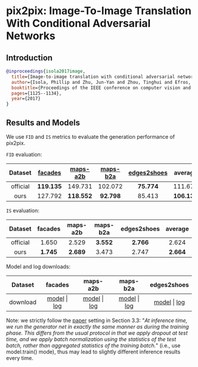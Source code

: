 # pix2pix: Image-To-Image Translation With Conditional Adversarial Networks

## Introduction

<!-- [ALGORITHM] -->

```bibtex
@inproceedings{isola2017image,
  title={Image-to-image translation with conditional adversarial networks},
  author={Isola, Phillip and Zhu, Jun-Yan and Zhou, Tinghui and Efros, Alexei A},
  booktitle={Proceedings of the IEEE conference on computer vision and pattern recognition},
  pages={1125--1134},
  year={2017}
}
```

## Results and Models

We use `FID` and `IS` metrics to evaluate the generation performance of pix2pix.

`FID` evaluation:

| Dataset  | [facades](/configs/synthesizers/pix2pix/pix2pix_vanilla_unet_bn_1x1_80k_facades.py) | [maps-a2b](/configs/synthesizers/pix2pix/pix2pix_vanilla_unet_bn_a2b_1x1_219200_maps.py) | [maps-b2a](/configs/synthesizers/pix2pix/pix2pix_vanilla_unet_bn_b2a_1x1_219200_maps.py) | [edges2shoes](/configs/synthesizers/pix2pix/pix2pix_vanilla_unet_bn_wo_jitter_flip_1x4_186840_edges2shoes.py) |   average   |
| :------: | :--------------------------------------------------------------------------------: | :-------------------------------------------------------------------------------------: | :-------------------------------------------------------------------------------------: | :----------------------------------------------------------------------------------------------------------: | :---------: |
| official |                                    **119.135**                                     |                                         149.731                                         |                                         102.072                                         |                                                  **75.774**                                                  |   111.678   |
|   ours   |                                      127.792                                       |                                       **118.552**                                       |                                       **92.798**                                        |                                                    85.413                                                    | **106.139** |

`IS` evaluation:

| Dataset  |  facades  | maps-a2b  | maps-b2a  | edges2shoes |  average  |
| :------: | :-------: | :-------: | :-------: | :---------: | :-------: |
| official |   1.650   |   2.529   | **3.552** |  **2.766**  |   2.624   |
|   ours   | **1.745** | **2.689** |   3.473   |    2.747    | **2.664** |

Model and log downloads:

| Dataset  |                                                                                                                                                    facades                                                                                                                                                    |                                                                                                                                                        maps-a2b                                                                                                                                                         |                                                                                                                                                        maps-b2a                                                                                                                                                         |                                                                                                                                                                                           edges2shoes                                                                                                                                                                                           |
| :------: | :-----------------------------------------------------------------------------------------------------------------------------------------------------------------------------------------------------------------------------------------------------------------------------------------------------------: | :---------------------------------------------------------------------------------------------------------------------------------------------------------------------------------------------------------------------------------------------------------------------------------------------------------------------: | :---------------------------------------------------------------------------------------------------------------------------------------------------------------------------------------------------------------------------------------------------------------------------------------------------------------------: | :---------------------------------------------------------------------------------------------------------------------------------------------------------------------------------------------------------------------------------------------------------------------------------------------------------------------------------------------------------------------------------------------: |
| download | [model](https://download.openmmlab.com/mmediting/synthesizers/pix2pix/pix2pix_facades/pix2pix_vanilla_unet_bn_1x1_80k_facades_20200524-6206de67.pth) \| [log](https://download.openmmlab.com/mmediting/synthesizers/pix2pix/pix2pix_facades/pix2pix_vanilla_unet_bn_1x1_80k_facades_20200524_185039.log.json) | [model](https://download.openmmlab.com/mmediting/synthesizers/pix2pix/pix2pix_maps_a2b/pix2pix_vanilla_unet_bn_a2b_1x1_219200_maps_20200524-b29c4538.pth) \| [log](https://download.openmmlab.com/mmediting/synthesizers/pix2pix/pix2pix_maps_a2b/pix2pix_vanilla_unet_bn_a2b_1x1_219200_maps_20200524_191918.log.json) | [model](https://download.openmmlab.com/mmediting/synthesizers/pix2pix/pix2pix_maps_b2a/pix2pix_vanilla_unet_bn_b2a_1x1_219200_maps_20200524-17882ec8.pth) \| [log](https://download.openmmlab.com/mmediting/synthesizers/pix2pix/pix2pix_maps_b2a/pix2pix_vanilla_unet_bn_b2a_1x1_219200_maps_20200524_192641.log.json) | [model](https://download.openmmlab.com/mmediting/synthesizers/pix2pix/pix2pix_edges2shoes_wo_jitter_flip/pix2pix_vanilla_unet_bn_wo_jitter_flip_1x4_186840_edges2shoes_20200524-b35fa9c0.pth) \| [log](https://download.openmmlab.com/mmediting/synthesizers/pix2pix/pix2pix_edges2shoes_wo_jitter_flip/pix2pix_vanilla_unet_bn_wo_jitter_flip_1x4_186840_edges2shoes_20200524_193117.log.json) |

Note: we strictly follow the [paper](http://openaccess.thecvf.com/content_cvpr_2017/papers/Isola_Image-To-Image_Translation_With_CVPR_2017_paper.pdf) setting in Section 3.3: "*At inference time, we run the generator net in exactly
the same manner as during the training phase. This differs
from the usual protocol in that we apply dropout at test time,
and we apply batch normalization using the statistics of
the test batch, rather than aggregated statistics of the training batch.*" (i.e., use model.train() mode), thus may lead to slightly different inference results every time.

